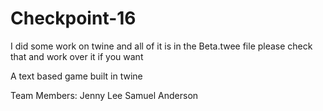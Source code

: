 # Checkpoint-16

I did some work on twine and all of it is in the Beta.twee file please check that and work over it if you want

A text based game built in twine

Team Members: 
Jenny Lee
Samuel Anderson
